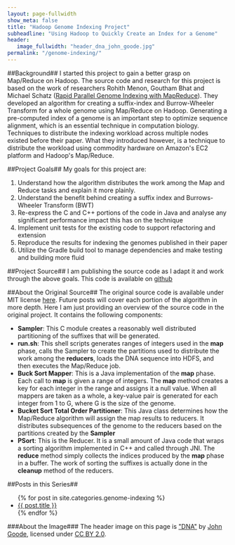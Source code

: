 ```yaml
---
layout: page-fullwidth
show_meta: false
title: "Hadoop Genome Indexing Project"
subheadline: "Using Hadoop to Quickly Create an Index for a Genome"
header:
   image_fullwidth: "header_dna_john_goode.jpg"
permalink: "/genome-indexing/"
---
```

##Background##
I started this project to gain a better grasp on Map/Reduce on Hadoop. The source code and research for this project is based on the work of researchers Rohith Menon, Goutham Bhat and Michael Schatz ([Rapid Parallel Genome Indexing with MapReduce](http://schatzlab.cshl.edu/publications/2011-GenomeIndexingMapReduce.pdf)). They developed an algorithm for creating a suffix-index and Burrow-Wheeler Transform for a whole genome using Map/Reduce on Hadoop. Generating a pre-computed index of a genome is an important step to optimize sequence alignment, which is an essential technique in computation biology. Techniques to distribute the indexing workload across multiple nodes existed before their paper. What they introduced however, is a technique to distribute the workload using commodity hardware on Amazon's EC2 platform and Hadoop's Map/Reduce.

##Project Goals##
My goals for this project are:
<ol>
  <li>Understand how the algorithm distributes the work among the Map and Reduce tasks and explain it more plainly.</li>
  <li>Understand the benefit behind creating a suffix index and Burrows-Wheeler Transform (BWT)</li>
  <li>Re-express the C and C++ portions of the code in Java and analyse any significant performance impact this has on the technique</li>
  <li>Implement unit tests for the existing code to support refactoring and extension</li>
  <li>Reproduce the results for indexing the genomes published in their paper</li>
  <li>Utilize the Gradle build tool to manage dependencies and make testing and building more fluid</li>
</ol>

##Project Source##
I am publishing the source code as I adapt it and work through the above goals. This code is available on [github](https://github.com/dennislloydjr/genome-indexing)

##About the Original Source##
The original source code is available under MIT license [here](http://code.google.com/p/genome-indexing]). Future posts will cover each portion of the algorithm in more depth. Here I am just providing an overview of the source code in the original project. It contains the following components:
<ul>
  <li><b>Sampler</b>: This C module creates a reasonably well distributed partitioning of the suffixes that will be generated.</li>
  <li><b>run.sh</b>: This shell scripts generates ranges of integers used in the <b>map</b> phase, calls the Sampler to create the partitions used to distribute the work among the <b>reducers</b>, loads the DNA sequence into HDFS, and then executes the Map/Reduce job.</li>
  <li><b>Buck Sort Mapper</b>: This is a Java implementation of the <b>map</b> phase. Each call to <b>map</b> is given a range of integers. The <b>map</b> method creates a key for each integer in the range and assigns it a null value. When all mappers are taken as a whole, a key-value pair is generated for each integer from 1 to G, where G is the size of the genome.</li>
  <li><b>Bucket Sort Total Order Partitioner</b>: This Java class determines how the Map/Reduce algorithm will assign the map results to reducers. It distributes subsequences of the genome to the reducers based on the partitions created by the <b>Sampler</b></li>
  <li><b>PSort</b>: This is the Reducer. It is a small amount of Java code that wraps a sorting algorithm implemented in C++ and called through JNI. The <b>reduce</b> method simply collects the indices produced by the <b>map</b> phase in a buffer. The work of sorting the suffixes is actually done in the <b>cleanup</b> method of the reducers.</li>
</ul>

##Posts in this Series##
<ul>
    {% for post in site.categories.genome-indexing %}
    <li><a href="{{ site.url }}{{ post.url }}">{{ post.title }}</a></li>
    {% endfor %}
</ul>

###About the Image###
The header image on this page is ["DNA"](https://www.flickr.com/photos/johnnieb/17200471) by [John Goode](https://www.flickr.com/photos/johnnieb), licensed under [CC BY 2.0](https://creativecommons.org/licenses/by/2.0/). 
